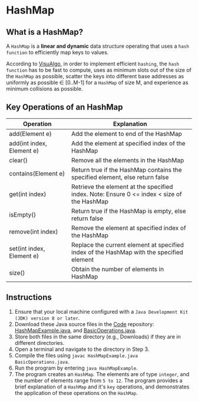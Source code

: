 # HashMap

## What is a HashMap?
A `HashMap` is a **linear and dynamic** data structure operating that uses a `hash function` to efficiently map keys to values.

According to [VisuAlgo](https://visualgo.net/en/hashtable), in order to implement efficient `hashing`, the `hash function` has to be fast to compute, uses as minimum slots out of the size of the `HashMap` as possible, scatter the keys into different base addresses as uniformly as possible ∈ [0..M-1] for a `HashMap` of size M, and experience as minimum collisions as possible.

## Key Operations of an HashMap
| Operation                 | Explanation                                                                                |
|---------------------------|--------------------------------------------------------------------------------------------|
| add(Element e)            | Add the element to end of the HashMap                                                      |
| add(int index, Element e) | Add the element at specified index of the HashMap                                          |
| clear()                   | Remove all the elements in the HashMap                                                     |
| contains(Element e)       | Return true if the HashMap contains the specified element, else return false               |
| get(int index)            | Retrieve the element at the specified index. Note: Ensure 0 <= index < size of the HashMap |
| isEmpty()                 | Return true if the HashMap is empty, else return false                                     |
| remove(int index)         | Remove the element at specified index of the HashMap                                       |
| set(int index, Element e) | Replace the current element at specified index of the HashMap with the specified element   |
| size()                    | Obtain the number of elements in HashMap                                                   |

## Instructions
1. Ensure that your local machine configured with a `Java Development Kit (JDK) version 8 or later`.
2. Download these Java source files in the [Code](https://github.com/shumarb/code/tree/main) repository: [HashMapExample.java](https://github.com/shumarb/code/tree/main/data-structures/HashMapExample.java), and [BasicOperations.java](https://github.com/shumarb/code/tree/main/BasicOperations.java).
3. Store both files in the same directory (e.g., Downloads) if they are in different directories.
4. Open a terminal and navigate to the directory in Step 3.
5. Compile the files using `javac HashMapExample.java BasicOperations.java`.
6. Run the program by entering `java HashMapExample`.
7. The program creates an `HashMap`. The elements are of type `integer`, and the number of elements range from `5 to 12`. The program provides a brief explanation of a `HashMap` and it's `key` operations, and demonstrates the application of these operations on the `HashMap`.
